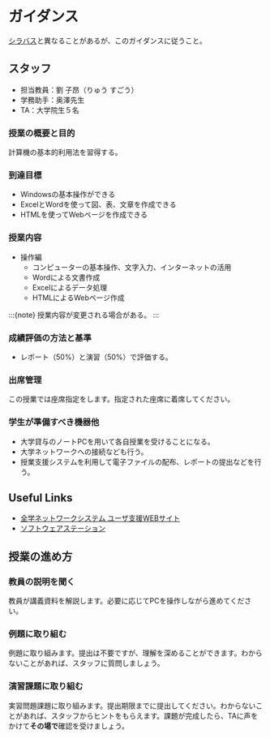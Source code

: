 # ガイダンス

[シラバス](https://syllabus.hosei.ac.jp/web/preview.php?no_id=2513953&nendo=2025&gakubueng=AP&t_mode=pc&radd=)と異なることがあるが、このガイダンスに従うこと。

## スタッフ

- 担当教員：劉 子昂（りゅう すごう）
- 学務助手：奥澤先生
- TA：大学院生５名

### 授業の概要と目的

<!-- 計算機の基本的利用法と計算機科学の基本的な知識を習得する。 -->

計算機の基本的利用法を習得する。

### 到達目標

- Windowsの基本操作ができる
- ExcelとWordを使って図、表、文章を作成できる
- HTMLを使ってWebページを作成できる
<!-- - コンピュータの中で情報を表現する方法を理解する
- コンピュータネットワークの基本的な仕組みを理解する
- プログラム言語の種類、特徴を理解する
- 人工知能の基本的な考え方を理解する -->

### 授業内容

- 操作編
  - コンピューターの基本操作、文字入力、インターネットの活用
  - Wordによる文書作成
  - Excelによるデータ処理
  - HTMLによるWebページ作成
<!-- - 理論編
  - 情報の表現
  - ネットワーク
  - プログラム
  - 人工知能 -->

:::{note}
授業内容が変更される場合がある。
:::

### 成績評価の方法と基準

- レポート（50%）と演習（50%）で評価する。

### 出席管理

この授業では座席指定をします。指定された座席に着席してください。

### 学生が準備すべき機器他

- 大学貸与のノートPCを用いて各自授業を受けることになる。
- 大学ネットワークへの接続なども行う。
- 授業支援システムを利用して電子ファイルの配布、レポートの提出などを行う。

## Useful Links

- [全学ネットワークシステム ユーザ支援WEBサイト](https://netsys.hosei.ac.jp/)
- [ソフトウェアステーション](https://software.k.hosei.ac.jp/)

## 授業の進め方

<!-- ### 講義資料を読む

講義資料を読み、内容を理解します。必要に応じてPCを操作しながら進めてください。わからないことがあれば、スタッフに質問しましょう。 -->

### 教員の説明を聞く

教員が講義資料を解説します。必要に応じてPCを操作しながら進めてください。 

<!-- ### 小テストを受ける

小テストがある場合は、教員の指示に従って受験してください。小テストはGoogle Classroomで実施されます。小テストの成績は、Google Classroomに掲載されます。 -->

### 例題に取り組む
  
例題に取り組みます。提出は不要ですが、理解を深めることができます。わからないことがあれば、スタッフに質問しましょう。

### 演習課題に取り組む

実習問題課題に取り組みます。提出期限までに提出してください。わからないことがあれば、スタッフからヒントをもらえます。課題が完成したら、TAに声をかけて**その場で**確認を受けましょう。